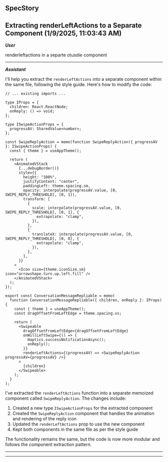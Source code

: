 ## SpecStory

## Extracting renderLeftActions to a Separate Component (1/9/2025, 11:03:43 AM)

_**User**_

renderleftactions in a separte otusdie component

---

_**Assistant**_

I'll help you extract the `renderLeftActions` into a separate component within the same file, following the style guide. Here's how to modify the code:

```typescript:features/conversation/conversation-message/conversation-message-repliable.tsx
// ... existing imports ...

type IProps = {
  children: React.ReactNode;
  onReply: () => void;
};

type ISwipeActionProps = {
  progressAV: SharedValue<number>;
};

const SwipeReplyAction = memo(function SwipeReplyAction({ progressAV }: ISwipeActionProps) {
  const { theme } = useAppTheme();

  return (
    <AnimatedVStack
      {...debugBorder()}
      style={{
        height: "100%",
        justifyContent: "center",
        paddingLeft: theme.spacing.sm,
        opacity: interpolate(progressAV.value, [0, SWIPE_REPLY_THRESHOLD], [0, 1]),
        transform: [
          {
            scale: interpolate(progressAV.value, [0, SWIPE_REPLY_THRESHOLD], [0, 1], {
              extrapolate: "clamp",
            }),
          },
          {
            translateX: interpolate(progressAV.value, [0, SWIPE_REPLY_THRESHOLD], [0, 0], {
              extrapolate: "clamp",
            }),
          },
        ],
      }}
    >
      <Icon size={theme.iconSize.sm} icon="arrowshape.turn.up.left.fill" />
    </AnimatedVStack>
  );
});

export const ConversationMessageRepliable = memo(
  function ConversationMessageRepliable({ children, onReply }: IProps) {
    const { theme } = useAppTheme();
    const dragOffsetFromLeftEdge = theme.spacing.xs;

    return (
      <Swipeable
        dragOffsetFromLeftEdge={dragOffsetFromLeftEdge}
        onWillLeftSwipe={() => {
          Haptics.successNotificationAsync();
          onReply();
        }}
        renderLeftActions={(progressAV) => <SwipeReplyAction progressAV={progressAV} />}
      >
        {children}
      </Swipeable>
    );
  }
);
```

I've extracted the `renderLeftActions` function into a separate memoized component called `SwipeReplyAction`. The changes include:

1. Created a new type `ISwipeActionProps` for the extracted component
2. Created the `SwipeReplyAction` component that handles the animation and rendering of the reply icon
3. Updated the `renderLeftActions` prop to use the new component
4. Kept both components in the same file as per the style guide

The functionality remains the same, but the code is now more modular and follows the component extraction pattern.

---



---

